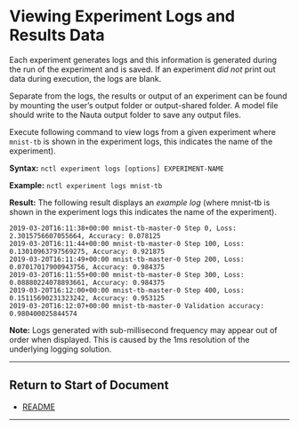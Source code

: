 # Viewing Experiment Logs and Results Data 

Each experiment generates logs and this information is generated during the run of the experiment and is saved. If an experiment _did not_ print out data during execution, the logs are blank.

Separate from the logs, the results or output of an experiment can be found by mounting the user’s output folder or output-shared folder. A model file should write to the Nauta output folder to save any output files. 

Execute following command to view logs from a given experiment where `mnist-tb` is shown in the experiment logs, this indicates the name of the experiment).

**Syntax:** `nctl experiment logs [options] EXPERIMENT-NAME`

**Example:** `nctl experiment logs mnist-tb`

**Result:** The following result displays an _example log_ (where mnist-tb is shown in the experiment logs this indicates the name of the experiment).

```
2019-03-20T16:11:38+00:00 mnist-tb-master-0 Step 0, Loss: 2.3015756607055664, Accuracy: 0.078125
2019-03-20T16:11:44+00:00 mnist-tb-master-0 Step 100, Loss: 0.13010963797569275, Accuracy: 0.921875
2019-03-20T16:11:49+00:00 mnist-tb-master-0 Step 200, Loss: 0.07017017900943756, Accuracy: 0.984375
2019-03-20T16:11:55+00:00 mnist-tb-master-0 Step 300, Loss: 0.08880224078893661, Accuracy: 0.984375
2019-03-20T16:12:00+00:00 mnist-tb-master-0 Step 400, Loss: 0.15115690231323242, Accuracy: 0.953125
2019-03-20T16:12:07+00:00 mnist-tb-master-0 Validation accuracy: 0.980400025844574
```

**Note:** Logs generated with sub-millisecond frequency may appear out of order when displayed. This is caused by the 1ms resolution of the underlying logging solution.
 
 
----------------------

## Return to Start of Document

* [README](../README.md)
----------------------
